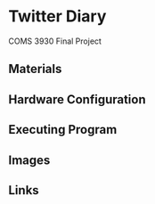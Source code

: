 # Twitter Diary
COMS 3930 Final Project

## Materials


## Hardware Configuration


## Executing Program


## Images


## Links
